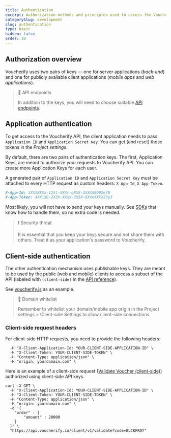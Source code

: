 ```yaml
---
title: Authentication
excerpt: Authorization methods and principles used to access the Voucherify platform HTTP APIs.
categorySlug: development
slug: authentication
type: basic
hidden: false
order: 30
---
```


## Authorization overview

Voucherify uses two pairs of keys — one for server applications (*back-end*) and one for publicly available client applications (*mobile apps* and *web applications*).

> 📘 API endpoints
>
> In addition to the keys, you will need to choose suitable [API endpoints](doc:api-endpoints).

## Application authentication

To get access to the Voucherify API, the client application needs to pass `Application ID` and `Application Secret Key`. You can get (and reset) these tokens in the *Project settings*.

By default, there are two pairs of authentication keys. The first, Application Keys, are meant to authorize your requests to Voucherify API. You can create more Application Keys for each user.

A generated pair of `Application ID` and `Application Secret Key` must be attached to every HTTP request as custom headers: `X-App-Id`, `X-App-Token`.

```markdown App Keys
X-App-Id: 3XXXXXXa-125l-XXXr-qXXX-3XXXX8092e70    
X-App-Token: 4XX1XD-2X3X-XXXX-3X59-8XXXXXXX23y3
```

Most likely, you will not have to send your keys manually. See [SDKs](doc:sdks) that know how to handle them, so no extra code is needed.

> ❗ Security threat
> 
> It is essential that you keep your keys secure and not share them with others. Treat it as your application's password to Voucherify.

## Client-side authentication

The other authentication mechanism uses publishable keys. They are meant to be used by the public (web and mobile) clients to access a subset of the API (labeled with `(client-side)` in the [API reference](doc:api-reference)).

See [voucherify.js](doc:client-side-api) as an example.

> 🚧 Domain whitelist
> 
> Remember to whitelist your domain/mobile app origin in the Project settings > Client-side Settings to allow client-side connections.

### Client-side request headers

For client-side HTTP requests, you need to provide the following headers:

```curl Client-side request headers
  -H "X-Client-Application-Id: YOUR-CLIENT-SIDE-APPLICATION-ID" \
  -H "X-Client-Token: YOUR-CLIENT-SIDE-TOKEN" \
  -H "Content-Type: application/json" \
  -H "origin: yourdomain.com" \ 
```

Here is an example of a client-side request ([Validate Voucher (client-side)](ref:validate-voucher)) authorized using client-side API keys.

```curl Client-side redemption
curl -X GET \
  -H "X-Client-Application-Id: YOUR-CLIENT-SIDE-APPLICATION-ID" \
  -H "X-Client-Token: YOUR-CLIENT-SIDE-TOKEN" \
  -H "Content-Type: application/json" \
  -H "origin: yourdomain.com" \
  -d '{
    "order" : {
        "amount" : 20000
    }
  }' \
  "https://api.voucherify.io/client/v1/validate?code=BLCKFRDY"
```
